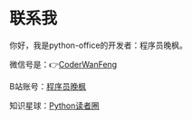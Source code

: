 # 联系我

你好，我是python-office的开发者：程序员晚枫。

微信号是：👉[CoderWanFeng](https://www.python-office.com/api/img-cdn/qrcode.jpg)

B站账号：[程序员晚枫](https://space.bilibili.com/1989702333)

知识星球：[Python读者圈](https://mp.weixin.qq.com/s/GduZnbtEkj8NWBTKldDHeA)